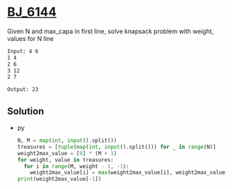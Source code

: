 # [BJ_6144](https://acmicpc.net/problem/6144)

Given N and max_capa in first line, solve knapsack problem with weight, values for N line

```txt
Input: 4 6
1 4
2 6
3 12
2 7

Output: 23
```

## Solution

* py

  ```py
  N, M = map(int, input().split())
  treasures = [tuple(map(int, input().split())) for _ in range(N)]
  weight2max_value = [0] * (M + 1)
  for weight, value in treasures:
    for i in range(M, weight - 1, -1):
      weight2max_value[i] = max(weight2max_value[i], weight2max_value[i - weight] + value)
  print(weight2max_value[-1])
  ```
